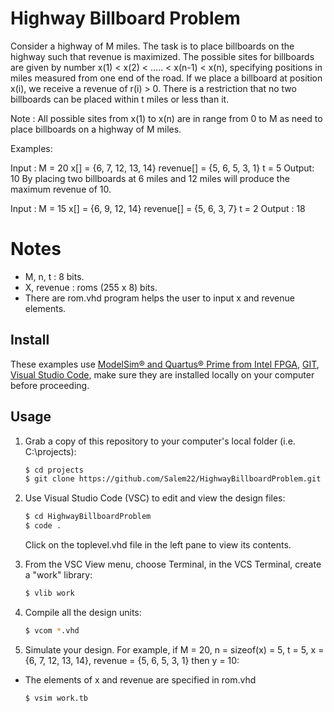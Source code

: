 # Highway Billboard Problem
Consider a highway of M miles. The task is to place billboards on the highway such that revenue is maximized. The possible sites for billboards are given by number x(1) < x(2) < ….. < x(n-1) < x(n), specifying positions in miles measured from one end of the road. If we place a billboard at position x(i), we receive a revenue of r(i) > 0. There is a restriction that no two billboards can be placed within t miles or less than it.

Note : All possible sites from x(1) to x(n) are in range from 0 to M as need to place billboards on a highway of M miles.

Examples:



Input : M = 20
        x[]       = {6, 7, 12, 13, 14}
        revenue[] = {5, 6, 5,  3,  1}
        t = 5
Output: 10
By placing two billboards at 6 miles and 12
miles will produce the maximum revenue of 10.

Input : M = 15
        x[] = {6, 9, 12, 14}
        revenue[] = {5, 6, 3, 7}
        t = 2
Output : 18  

# Notes
- M, n, t : 8 bits.
- X, revenue : roms (255 x 8) bits.
- There are rom.vhd program helps the user to input x and revenue elements.
## Install

These examples use [ModelSim&reg; and Quartus&reg; Prime from Intel FPGA](http://fpgasoftware.intel.com/?edition=lite), [GIT](https://git-scm.com/download/win), [Visual Studio Code](https://code.visualstudio.com/download), make sure they are installed locally on your computer before proceeding.

## Usage

1. Grab a copy of this repository to your computer's local folder (i.e. C:\projects):

    ```sh
    $ cd projects
    $ git clone https://github.com/Salem22/HighwayBillboardProblem.git
    ```
2. Use Visual Studio Code (VSC) to edit and view the design files:

    ```sh
    $ cd HighwayBillboardProblem
    $ code .
    ```
    Click on the toplevel.vhd file in the left pane to view its contents.
    
3. From the VSC View menu, choose Terminal, in the VCS Terminal, create a "work" library:

    ```sh
    $ vlib work
    ```
    
4. Compile all the design units:

    ```sh
    $ vcom *.vhd
    ```
    
5. Simulate your design. For example, if M = 20, n = sizeof(x) = 5, t = 5, x = {6, 7, 12, 13, 14}, revenue = {5, 6, 5,  3,  1} then y = 10:
- The elements of x and revenue are specified in rom.vhd

    ```sh
    $ vsim work.tb
    ```
